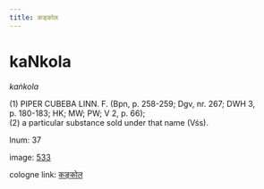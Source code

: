 ```yaml
---
title: कङ्कोल
---
```


# kaNkola

<i>kaṅkola</i>  <div n="P" />(1) <bot>PIPER CUBEBA LINN. F.</bot> (Bpn, p. 258-259; Dgv, nr. 267; DWH 3, <div n="lb" />p. 180-183; HK; MW; PW; V 2, p. 66); <div n="P" />(2) a particular substance sold under that name (Vśs).

lnum: 37

image: [533](https://www.sanskrit-lexicon.uni-koeln.de/scans/csl-apidev/servepdf.php?dict=snp&page=533)

cologne link: [कङ्कोल](https://sanskrit-lexicon.uni-koeln.de/scans/csl-apidev/getword.php?dict=snp&key=कङ्कोल)

